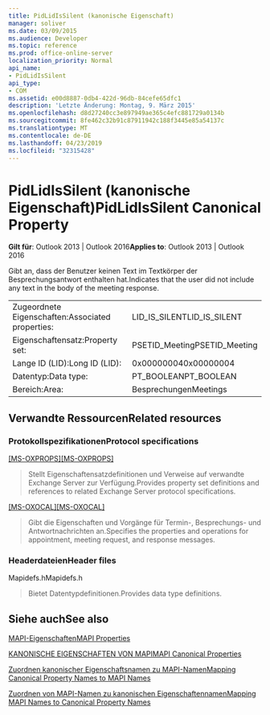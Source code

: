 ```yaml
---
title: PidLidIsSilent (kanonische Eigenschaft)
manager: soliver
ms.date: 03/09/2015
ms.audience: Developer
ms.topic: reference
ms.prod: office-online-server
localization_priority: Normal
api_name:
- PidLidIsSilent
api_type:
- COM
ms.assetid: e00d8887-0db4-422d-96db-84cefe65dfc1
description: 'Letzte Änderung: Montag, 9. März 2015'
ms.openlocfilehash: d8d27240cc3e897949ae365c4efc881729a0134b
ms.sourcegitcommit: 8fe462c32b91c87911942c188f3445e85a54137c
ms.translationtype: MT
ms.contentlocale: de-DE
ms.lasthandoff: 04/23/2019
ms.locfileid: "32315428"
---
```

# <a name="pidlidissilent-canonical-property"></a><span data-ttu-id="20af8-103">PidLidIsSilent (kanonische Eigenschaft)</span><span class="sxs-lookup"><span data-stu-id="20af8-103">PidLidIsSilent Canonical Property</span></span>

  
  
<span data-ttu-id="20af8-104">**Gilt für**: Outlook 2013 | Outlook 2016</span><span class="sxs-lookup"><span data-stu-id="20af8-104">**Applies to**: Outlook 2013 | Outlook 2016</span></span> 
  
<span data-ttu-id="20af8-105">Gibt an, dass der Benutzer keinen Text im Textkörper der Besprechungsantwort enthalten hat.</span><span class="sxs-lookup"><span data-stu-id="20af8-105">Indicates that the user did not include any text in the body of the meeting response.</span></span>
  
|||
|:-----|:-----|
|<span data-ttu-id="20af8-106">Zugeordnete Eigenschaften:</span><span class="sxs-lookup"><span data-stu-id="20af8-106">Associated properties:</span></span>  <br/> |<span data-ttu-id="20af8-107">LID_IS_SILENT</span><span class="sxs-lookup"><span data-stu-id="20af8-107">LID_IS_SILENT</span></span>  <br/> |
|<span data-ttu-id="20af8-108">Eigenschaftensatz:</span><span class="sxs-lookup"><span data-stu-id="20af8-108">Property set:</span></span>  <br/> |<span data-ttu-id="20af8-109">PSETID_Meeting</span><span class="sxs-lookup"><span data-stu-id="20af8-109">PSETID_Meeting</span></span>  <br/> |
|<span data-ttu-id="20af8-110">Lange ID (LID):</span><span class="sxs-lookup"><span data-stu-id="20af8-110">Long ID (LID):</span></span>  <br/> |<span data-ttu-id="20af8-111">0x00000004</span><span class="sxs-lookup"><span data-stu-id="20af8-111">0x00000004</span></span>  <br/> |
|<span data-ttu-id="20af8-112">Datentyp:</span><span class="sxs-lookup"><span data-stu-id="20af8-112">Data type:</span></span>  <br/> |<span data-ttu-id="20af8-113">PT_BOOLEAN</span><span class="sxs-lookup"><span data-stu-id="20af8-113">PT_BOOLEAN</span></span>  <br/> |
|<span data-ttu-id="20af8-114">Bereich:</span><span class="sxs-lookup"><span data-stu-id="20af8-114">Area:</span></span>  <br/> |<span data-ttu-id="20af8-115">Besprechungen</span><span class="sxs-lookup"><span data-stu-id="20af8-115">Meetings</span></span>  <br/> |
   
## <a name="related-resources"></a><span data-ttu-id="20af8-116">Verwandte Ressourcen</span><span class="sxs-lookup"><span data-stu-id="20af8-116">Related resources</span></span>

### <a name="protocol-specifications"></a><span data-ttu-id="20af8-117">Protokollspezifikationen</span><span class="sxs-lookup"><span data-stu-id="20af8-117">Protocol specifications</span></span>

<span data-ttu-id="20af8-118">[[MS-OXPROPS]](https://msdn.microsoft.com/library/f6ab1613-aefe-447d-a49c-18217230b148%28Office.15%29.aspx)</span><span class="sxs-lookup"><span data-stu-id="20af8-118">[[MS-OXPROPS]](https://msdn.microsoft.com/library/f6ab1613-aefe-447d-a49c-18217230b148%28Office.15%29.aspx)</span></span>
  
> <span data-ttu-id="20af8-119">Stellt Eigenschaftensatzdefinitionen und Verweise auf verwandte Exchange Server zur Verfügung.</span><span class="sxs-lookup"><span data-stu-id="20af8-119">Provides property set definitions and references to related Exchange Server protocol specifications.</span></span>
    
<span data-ttu-id="20af8-120">[[MS-OXOCAL]](https://msdn.microsoft.com/library/09861fde-c8e4-4028-9346-e7c214cfdba1%28Office.15%29.aspx)</span><span class="sxs-lookup"><span data-stu-id="20af8-120">[[MS-OXOCAL]](https://msdn.microsoft.com/library/09861fde-c8e4-4028-9346-e7c214cfdba1%28Office.15%29.aspx)</span></span>
  
> <span data-ttu-id="20af8-121">Gibt die Eigenschaften und Vorgänge für Termin-, Besprechungs- und Antwortnachrichten an.</span><span class="sxs-lookup"><span data-stu-id="20af8-121">Specifies the properties and operations for appointment, meeting request, and response messages.</span></span>
    
### <a name="header-files"></a><span data-ttu-id="20af8-122">Headerdateien</span><span class="sxs-lookup"><span data-stu-id="20af8-122">Header files</span></span>

<span data-ttu-id="20af8-123">Mapidefs.h</span><span class="sxs-lookup"><span data-stu-id="20af8-123">Mapidefs.h</span></span>
  
> <span data-ttu-id="20af8-124">Bietet Datentypdefinitionen.</span><span class="sxs-lookup"><span data-stu-id="20af8-124">Provides data type definitions.</span></span>
    
## <a name="see-also"></a><span data-ttu-id="20af8-125">Siehe auch</span><span class="sxs-lookup"><span data-stu-id="20af8-125">See also</span></span>



[<span data-ttu-id="20af8-126">MAPI-Eigenschaften</span><span class="sxs-lookup"><span data-stu-id="20af8-126">MAPI Properties</span></span>](mapi-properties.md)
  
[<span data-ttu-id="20af8-127">KANONISCHE EIGENSCHAFTEN VON MAPI</span><span class="sxs-lookup"><span data-stu-id="20af8-127">MAPI Canonical Properties</span></span>](mapi-canonical-properties.md)
  
[<span data-ttu-id="20af8-128">Zuordnen kanonischer Eigenschaftsnamen zu MAPI-Namen</span><span class="sxs-lookup"><span data-stu-id="20af8-128">Mapping Canonical Property Names to MAPI Names</span></span>](mapping-canonical-property-names-to-mapi-names.md)
  
[<span data-ttu-id="20af8-129">Zuordnen von MAPI-Namen zu kanonischen Eigenschaftennamen</span><span class="sxs-lookup"><span data-stu-id="20af8-129">Mapping MAPI Names to Canonical Property Names</span></span>](mapping-mapi-names-to-canonical-property-names.md)

